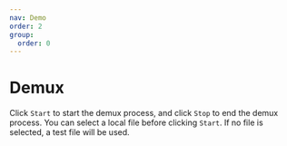 ```yaml
---
nav: Demo
order: 2
group:
  order: 0
---
```


# Demux

Click ```Start``` to start the demux process, and click ```Stop``` to end the demux process. You can select a local file before clicking ```Start```. If no file is selected, a test file will be used.

<code src="./demux.tsx"></code>